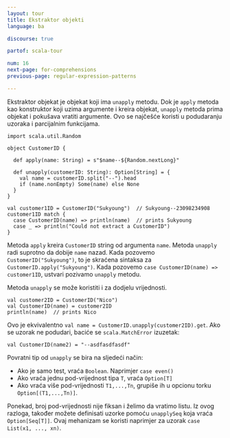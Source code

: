```yaml
---
layout: tour
title: Ekstraktor objekti
language: ba

discourse: true

partof: scala-tour

num: 16
next-page: for-comprehensions
previous-page: regular-expression-patterns

---
```


Ekstraktor objekat je objekat koji ima `unapply` metodu.
Dok je `apply` metoda kao konstruktor koji uzima argumente i kreira objekat, `unapply` metoda prima objekat i pokušava vratiti argumente. 
Ovo se najčešće koristi u podudaranju uzoraka i parcijalnim funkcijama.

```tut
import scala.util.Random

object CustomerID {

  def apply(name: String) = s"$name--${Random.nextLong}"

  def unapply(customerID: String): Option[String] = {
    val name = customerID.split("--").head
    if (name.nonEmpty) Some(name) else None
  }
}

val customer1ID = CustomerID("Sukyoung")  // Sukyoung--23098234908
customer1ID match {
  case CustomerID(name) => println(name)  // prints Sukyoung
  case _ => println("Could not extract a CustomerID")
}
```

Metoda `apply` kreira `CustomerID` string od argumenta `name`. 
Metoda `unapply` radi suprotno da dobije `name` nazad. 
Kada pozovemo `CustomerID("Sukyoung")`, to je skraćena sintaksa za `CustomerID.apply("Sukyoung")`. 
Kada pozovemo `case CustomerID(name) => customer1ID`, ustvari pozivamo `unapply` metodu.

Metoda `unapply` se može koristiti i za dodjelu vrijednosti.

```tut
val customer2ID = CustomerID("Nico")
val CustomerID(name) = customer2ID
println(name)  // prints Nico
```

Ovo je ekvivalentno `val name = CustomerID.unapply(customer2ID).get`. Ako se uzorak ne podudari, baciće se  `scala.MatchError` izuzetak:

```tut:fail
val CustomerID(name2) = "--asdfasdfasdf"
```

Povratni tip od `unapply` se bira na sljedeći način:

* Ako je samo test, vraća `Boolean`. Naprimjer `case even()`
* Ako vraća jednu pod-vrijednost tipa `T`, vraća `Option[T]`
* Ako vraća više pod-vrijednosti `T1,...,Tn`, grupiše ih u opcionu torku `Option[(T1,...,Tn)]`.

Ponekad, broj pod-vrijednosti nije fiksan i želimo da vratimo listu.
Iz ovog razloga, također možete definisati uzorke pomoću `unapplySeq` koja vraća `Option[Seq[T]]`.
Ovaj mehanizam se koristi naprimjer za uzorak `case List(x1, ..., xn)`.
